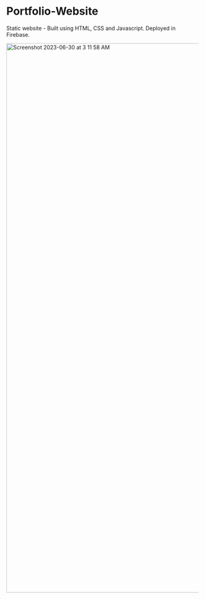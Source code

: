 # Portfolio-Website

Static website - Built using HTML, CSS and Javascript. Deployed in Firebase.

<img width="1438" alt="Screenshot 2023-06-30 at 3 11 58 AM" src="https://github.com/Vishnu2707/Portfolio-Website/assets/86302373/9949ff04-ac5f-4a9a-a289-c7330ab648e4">

